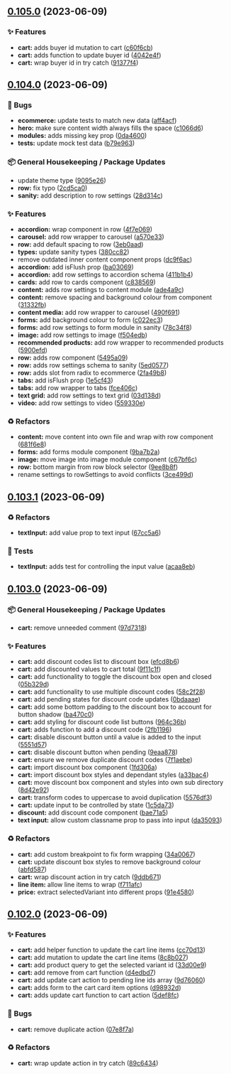 ## [0.105.0](https://github.com/Open-Study-College/osc/compare/v0.104.0...v0.105.0) (2023-06-09)


### ✨ Features

* **cart:** adds buyer id mutation to cart ([c60f6cb](https://github.com/Open-Study-College/osc/commit/c60f6cb13656bd71ec11daac97506e308d00d7f4))
* **cart:** adds function to update buyer id ([4042e4f](https://github.com/Open-Study-College/osc/commit/4042e4fc153305d28ba25dfdf4c6a0b14c6bce2e))
* **cart:** wrap buyer id in try catch ([91377f4](https://github.com/Open-Study-College/osc/commit/91377f4a3cc075eb97f17907dce1b27f6a67e90a))

## [0.104.0](https://github.com/Open-Study-College/osc/compare/v0.103.1...v0.104.0) (2023-06-09)


### 🐛 Bugs

* **ecommerce:** update tests to match new data ([aff4acf](https://github.com/Open-Study-College/osc/commit/aff4acff2cfcee693c02305ed49675926d9e308e))
* **hero:** make sure content width always fills the space ([c1066d6](https://github.com/Open-Study-College/osc/commit/c1066d60898cea2d2cd43fd35777eb5dd69ca73d))
* **modules:** adds missing key prop ([0da4600](https://github.com/Open-Study-College/osc/commit/0da4600a2c033f9b6f996abe3e13873b9d177d93))
* **tests:** update mock test data ([b79e963](https://github.com/Open-Study-College/osc/commit/b79e963032292380faf6955b1dea956142f298e1))


### 📦 General Housekeeping / Package Updates

* update theme type ([9095e26](https://github.com/Open-Study-College/osc/commit/9095e263ec87a70565888386065c8dd616945e56))
* **row:** fix typo ([2cd5ca0](https://github.com/Open-Study-College/osc/commit/2cd5ca0e8c9818f9efb9bef217d800c9f703a6f8))
* **sanity:** add description to row settings ([28d314c](https://github.com/Open-Study-College/osc/commit/28d314c6962f01d330f0c378bccb225adeec73c2))


### ✨ Features

* **accordion:** wrap component in row ([4f7e069](https://github.com/Open-Study-College/osc/commit/4f7e0698209653a320a81c35da4890da5c6da1e4))
* **carousel:** add row wrapper to carousel ([a570e33](https://github.com/Open-Study-College/osc/commit/a570e336df736c92190012026da80f591d467e20))
* **row:** add default spacing to row ([3eb0aad](https://github.com/Open-Study-College/osc/commit/3eb0aadd52520141de2618b33309da7ca0b843be))
* **types:** update sanity types ([380cc82](https://github.com/Open-Study-College/osc/commit/380cc829c2f3ee6c0eb5f431e8c8a315ddb19cbf))
* remove outdated inner content component props ([dc9f6ac](https://github.com/Open-Study-College/osc/commit/dc9f6ac035a326b0bfa29cde39e8e19de12e14c4))
* **accordion:** add isFlush prop ([ba03069](https://github.com/Open-Study-College/osc/commit/ba0306910fc8bf4f1a323f167b75461cab8217fe))
* **accordion:** add row settings to accordion schema ([411b1b4](https://github.com/Open-Study-College/osc/commit/411b1b4e9d104d9494e4b15307dd3488813f1e99))
* **cards:** add row to cards component ([c838569](https://github.com/Open-Study-College/osc/commit/c838569fecce2c88945345494ba874584ffca569))
* **content:** adds row settings to content module ([ade4a9c](https://github.com/Open-Study-College/osc/commit/ade4a9c9121c9b8d76955be3323727423914a140))
* **content:** remove spacing and background colour from component ([31332fb](https://github.com/Open-Study-College/osc/commit/31332fb5787a837f15037ab13a23ae93e715aac3))
* **content media:** add row wrapper to carousel ([490f691](https://github.com/Open-Study-College/osc/commit/490f6915b3d0ebb41f96b626e27c3acdbbffd623))
* **forms:** add background colour to form ([c022ec3](https://github.com/Open-Study-College/osc/commit/c022ec3b0e54dbb6e86913c08a8bfdf31b5171b9))
* **forms:** add row settings to form module in sanity ([78c34f8](https://github.com/Open-Study-College/osc/commit/78c34f89482caa9486a1dd04b1ecc99d888e9824))
* **image:** add row settings to image ([f504edb](https://github.com/Open-Study-College/osc/commit/f504edb467e1d33f117622c158d629cfb3057311))
* **recommended products:** add row wrapper to recommended products ([5900efd](https://github.com/Open-Study-College/osc/commit/5900efd7bd48cea26b5c979ca0533409dde64b50))
* **row:** adds row component ([5495a09](https://github.com/Open-Study-College/osc/commit/5495a094e3769ab1de5fb7acbb201d3f88fab86f))
* **row:** adds row settings schema to sanity ([5ed0577](https://github.com/Open-Study-College/osc/commit/5ed05777725da3712b11534122b9ecdd13dfdcd5))
* **row:** adds slot from radix to ecommerce ([2fa49b8](https://github.com/Open-Study-College/osc/commit/2fa49b865ab1e30505e22dd147224a51b145220b))
* **tabs:** add isFlush prop ([1e5cf43](https://github.com/Open-Study-College/osc/commit/1e5cf43f7115f27c87dd997bbd4af8b93f838bae))
* **tabs:** add row wrapper to tabs ([fce406c](https://github.com/Open-Study-College/osc/commit/fce406c22f947e4a22c13b77e0d799593c826e50))
* **text grid:** add row settings to text grid ([03d138d](https://github.com/Open-Study-College/osc/commit/03d138d860185fa91f0e20f52e567d39fe8b0212))
* **video:** add row settings to video ([559330e](https://github.com/Open-Study-College/osc/commit/559330e1824149e7eb90c88f7205c20329db6007))


### ♻️ Refactors

* **content:** move content into own file and wrap with row component ([681f6e8](https://github.com/Open-Study-College/osc/commit/681f6e85ee81bd8e4225a2a9b8f55e1e3f2ee6eb))
* **forms:** add forms module component ([9ba7b2a](https://github.com/Open-Study-College/osc/commit/9ba7b2aede45dd89643e1a392fc585a21edf4e90))
* **image:** move image into image module component ([c67bf6c](https://github.com/Open-Study-College/osc/commit/c67bf6c9e935b34ceaccc6a099187998bc9bf64e))
* **row:** bottom margin from row block selector ([9ee8b8f](https://github.com/Open-Study-College/osc/commit/9ee8b8f19dcd3ca765af9324508e0135b022d822))
* rename settings to rowSettings to avoid conflicts ([3ce499d](https://github.com/Open-Study-College/osc/commit/3ce499d09ce1b5290a744ccee15af046d7089281))

## [0.103.1](https://github.com/Open-Study-College/osc/compare/v0.103.0...v0.103.1) (2023-06-09)


### ♻️ Refactors

* **textInput:** add value prop to text input ([67cc5a6](https://github.com/Open-Study-College/osc/commit/67cc5a6182047056dcddd33d915dc75c705f3144))


### 🧪 Tests

* **textInput:** adds test for controlling the input value ([acaa8eb](https://github.com/Open-Study-College/osc/commit/acaa8eb08ab3a5579752685848fccf0f6a4cd4c5))

## [0.103.0](https://github.com/Open-Study-College/osc/compare/v0.102.0...v0.103.0) (2023-06-09)


### 📦 General Housekeeping / Package Updates

* **cart:** remove unneeded comment ([97d7318](https://github.com/Open-Study-College/osc/commit/97d73188ca98108b90a074742bbebd2dcdebf34d))


### ✨ Features

* **cart:** add discount codes list to discount box ([efcd8b6](https://github.com/Open-Study-College/osc/commit/efcd8b661268c5d55a86539b68121e42fd0200a6))
* **cart:** add discounted values to cart total ([9f11c1f](https://github.com/Open-Study-College/osc/commit/9f11c1fbc8cfe11858ac1276064ae1efe4c97103))
* **cart:** add functionality to toggle the discount box open and closed ([05b329d](https://github.com/Open-Study-College/osc/commit/05b329dbc17a95cab9962e08ecb611c870b5b7bc))
* **cart:** add functionality to use multiple discount codes ([58c2f28](https://github.com/Open-Study-College/osc/commit/58c2f28a9c9bdd561b1ad582ea504007dcbeec17))
* **cart:** add pending states for discount code updates ([0bdaaae](https://github.com/Open-Study-College/osc/commit/0bdaaaebf09acbc0bd228831a96bdeaca60c7c00))
* **cart:** add some bottom padding to the discount box to account for button shadow ([ba470c0](https://github.com/Open-Study-College/osc/commit/ba470c02bfb05c8f2d3c51ca468309cd8266c076))
* **cart:** add styling for discount code list buttons ([964c36b](https://github.com/Open-Study-College/osc/commit/964c36b6bdd3e560fefb1fdf21b1374e93aa9f9d))
* **cart:** adds function to add a discount code ([2fb1196](https://github.com/Open-Study-College/osc/commit/2fb11960b951db24cbe00581d12943e8cc7799e7))
* **cart:** disable discount button until a value is added to the input ([5551d57](https://github.com/Open-Study-College/osc/commit/5551d57884a1454e14a80f9ea5207a249717b8a6))
* **cart:** disable discount button when pending ([9eaa878](https://github.com/Open-Study-College/osc/commit/9eaa878ae685d35cccd70ef55786ca9216512c57))
* **cart:** ensure we remove duplicate discount codes ([7f1aebe](https://github.com/Open-Study-College/osc/commit/7f1aebe5130c69bc21ee3b289160033da113a8ec))
* **cart:** import discount box component ([1fd306a](https://github.com/Open-Study-College/osc/commit/1fd306a90ec34a00dff6b1940d589e6326486496))
* **cart:** import discount box styles and dependant styles ([a33bac4](https://github.com/Open-Study-College/osc/commit/a33bac40c5ca6871c99b91027512cdb48982c2b2))
* **cart:** move discount box component and styles into own sub directory ([8d42e92](https://github.com/Open-Study-College/osc/commit/8d42e923151a76e40001d4c3bb98eeaeb06f537a))
* **cart:** transform codes to uppercase to avoid duplication ([5576df3](https://github.com/Open-Study-College/osc/commit/5576df3893afa0505bf9447a477da50117aae611))
* **cart:** update input to be controlled by state ([1c5da73](https://github.com/Open-Study-College/osc/commit/1c5da739b3ffe555aefb41c158738090732335d3))
* **discount:** add discount code component ([bae71a5](https://github.com/Open-Study-College/osc/commit/bae71a50bb512c279ca158c95a54088a67525c22))
* **text input:** allow custom classname prop to pass into input ([da35093](https://github.com/Open-Study-College/osc/commit/da35093a03e8ff890ad9a6cce84fb4d2bb60a427))


### ♻️ Refactors

* **cart:** add custom breakpoint to fix form wrapping ([34a0067](https://github.com/Open-Study-College/osc/commit/34a0067a0a4df4e67cb73ed1198739c691e82605))
* **cart:** update discount box styles to remove background colour ([abfd587](https://github.com/Open-Study-College/osc/commit/abfd587d863ead30ad2afec10898e37a2e316d47))
* **cart:** wrap discount action in try catch ([9ddb671](https://github.com/Open-Study-College/osc/commit/9ddb671a85ae7b788d2da770d96d7c7f0e19c224))
* **line item:** allow line items to wrap ([f711afc](https://github.com/Open-Study-College/osc/commit/f711afc910fec362a2b8ff7b8a2c46e2fda0be8a))
* **price:** extract selectedVariant into different props ([91e4580](https://github.com/Open-Study-College/osc/commit/91e4580206b11a1612cfcb427f90be51680ec2a5))

## [0.102.0](https://github.com/Open-Study-College/osc/compare/v0.101.0...v0.102.0) (2023-06-09)


### ✨ Features

* **cart:** add helper function to update the cart line items ([cc70d13](https://github.com/Open-Study-College/osc/commit/cc70d136ccabfaf146e0db19a17d3b62b64d610b))
* **cart:** add mutation to update the cart line items ([8c8b027](https://github.com/Open-Study-College/osc/commit/8c8b027800d9f50dd44218b4486cd9d32655ce21))
* **cart:** add product query to get the selected variant id ([33d00e9](https://github.com/Open-Study-College/osc/commit/33d00e99e55a5b405aab141f5963233e34f46051))
* **cart:** add remove from cart function ([d4edbd7](https://github.com/Open-Study-College/osc/commit/d4edbd7f393d6cd19681f41d0deb63f1d5aaa57e))
* **cart:** add update cart action to pending line ids array ([9d76060](https://github.com/Open-Study-College/osc/commit/9d760606248aa367aa76042826818685596a769d))
* **cart:** adds form to the cart card item options ([d98932d](https://github.com/Open-Study-College/osc/commit/d98932d349a64fa474ba03a60f336dc3bbb8e89c))
* **cart:** adds update cart function to cart action ([5def8fc](https://github.com/Open-Study-College/osc/commit/5def8fc3c09789ba1f3fb21d7793c1181b6a0c94))


### 🐛 Bugs

* **cart:** remove duplicate action ([07e8f7a](https://github.com/Open-Study-College/osc/commit/07e8f7adba753872c4f61e14fb41994b1d13f1cc))


### ♻️ Refactors

* **cart:** wrap update action in try catch ([89c6434](https://github.com/Open-Study-College/osc/commit/89c643484ad911fa77bb01fe36aa0b42a4d57e9f))

